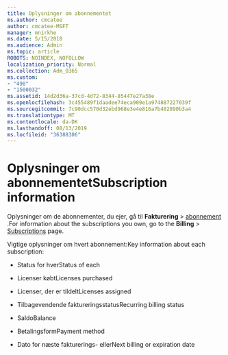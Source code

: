 ```yaml
---
title: Oplysninger om abonnementet
ms.author: cmcatee
author: cmcatee-MSFT
manager: mnirkhe
ms.date: 5/15/2018
ms.audience: Admin
ms.topic: article
ROBOTS: NOINDEX, NOFOLLOW
localization_priority: Normal
ms.collection: Adm_O365
ms.custom:
- "490"
- "1500032"
ms.assetid: 14d2d36a-37cd-4d72-8344-85447e27a38e
ms.openlocfilehash: 3c455489f1daadee74eca909e1a974887227039f
ms.sourcegitcommit: 7c90dcc570d32ebd968e3e4e816a7b482890b3a4
ms.translationtype: MT
ms.contentlocale: da-DK
ms.lasthandoff: 08/13/2019
ms.locfileid: "36388306"
---
```

# <a name="subscription-information"></a><span data-ttu-id="608aa-102">Oplysninger om abonnementet</span><span class="sxs-lookup"><span data-stu-id="608aa-102">Subscription information</span></span>

<span data-ttu-id="608aa-103">Oplysninger om de abonnementer, du ejer, gå til **Fakturering** \> [abonnement](https://go.microsoft.com/fwlink/p/?linkid=842054) .</span><span class="sxs-lookup"><span data-stu-id="608aa-103">For information about the subscriptions you own, go to the **Billing** \> [Subscriptions](https://go.microsoft.com/fwlink/p/?linkid=842054) page.</span></span>
  
<span data-ttu-id="608aa-104">Vigtige oplysninger om hvert abonnement:</span><span class="sxs-lookup"><span data-stu-id="608aa-104">Key information about each subscription:</span></span>
  
- <span data-ttu-id="608aa-105">Status for hver</span><span class="sxs-lookup"><span data-stu-id="608aa-105">Status of each</span></span>

- <span data-ttu-id="608aa-106">Licenser købt</span><span class="sxs-lookup"><span data-stu-id="608aa-106">Licenses purchased</span></span>

- <span data-ttu-id="608aa-107">Licenser, der er tildelt</span><span class="sxs-lookup"><span data-stu-id="608aa-107">Licenses assigned</span></span>

- <span data-ttu-id="608aa-108">Tilbagevendende faktureringsstatus</span><span class="sxs-lookup"><span data-stu-id="608aa-108">Recurring billing status</span></span>

- <span data-ttu-id="608aa-109">Saldo</span><span class="sxs-lookup"><span data-stu-id="608aa-109">Balance</span></span>

- <span data-ttu-id="608aa-110">Betalingsform</span><span class="sxs-lookup"><span data-stu-id="608aa-110">Payment method</span></span>

- <span data-ttu-id="608aa-111">Dato for næste fakturerings- eller</span><span class="sxs-lookup"><span data-stu-id="608aa-111">Next billing or expiration date</span></span>